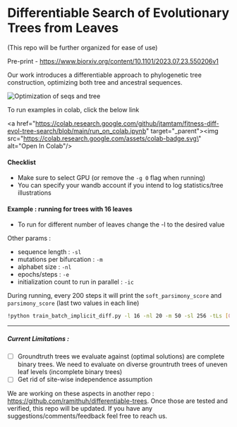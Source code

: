 # Differentiable Search of Evolutionary Trees from Leaves

(This repo will be further organized for ease of use)

Pre-print - https://www.biorxiv.org/content/10.1101/2023.07.23.550206v1

Our work introduces a differentiable approach to phylogenetic tree construction, optimizing both tree and ancestral sequences.

![Optimization of seqs and tree](https://github.com/diff-trees/diff-evol-tree-search/blob/main/intro_vid.gif)

To run examples in colab, click the below link

<a href=\"https://colab.research.google.com/github/jtamtam/fitness-diff-evol-tree-search/blob/main/run_on_colab.ipynb" target=\"_parent\"><img src=\"https://colab.research.google.com/assets/colab-badge.svg\" alt=\"Open In Colab\"/></a>

#### **Checklist**

* Make sure to select GPU (or remove the `-g 0` flag when running)
* You can specify your wandb account if you intend to log statistics/tree illustrations


#### **Example : running for trees with 16 leaves**

* To run for different number of leaves change the -l to the desired value

Other params :

* sequence length : `-sl`
* mutations per bifurcation : `-m`
* alphabet size : `-nl`
* epochs/steps : `-e`
* initialization count to run in parallel : `-ic`

During running, every 200 steps it will print the `soft_parsimony_score` and `parsimony_score` (last two values in each line)

```bash
!python train_batch_implicit_diff.py -l 16 -nl 20 -m 50 -sl 256 -tLs [0,0.005,10,50] -lr 0.1 -lr_seq 0.01 -t float64-multi-init-run -p Batch-Run-Maximum-Parsimony -alt -n "Final Run" -g 0 -e 5000 -ai 1 -ic 50 -s 42
```



-------
##### Current Limitations : 

- [ ] Groundtruth trees we evaluate against (optimal solutions) are complete binary trees. We need to evaluate on diverse grountruth trees of uneven leaf levels (incomplete binary trees)
- [ ] Get rid of site-wise independence assumption

We are working on these aspects in another repo : https://github.com/ramithuh/differentiable-trees.
Once those are tested and verified, this repo will be updated. 
If you have any suggestions/comments/feedback feel free to reach us.
